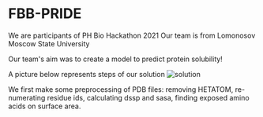 # FBB-PRIDE

We are participants of PH Bio Hackathon 2021
Our team is from Lomonosov Moscow State University

Our team's aim was to create a model to predict protein solubility!

A picture below  represents steps of our solution
![solution](https://user-images.githubusercontent.com/38766545/115983806-2fcf3a00-a5ac-11eb-8189-e5668ba0ba4b.png)

We first make some preprocessing of PDB files: removing HETATOM, re-numerating residue ids, calculating dssp and sasa, finding exposed amino acids on surface area.


